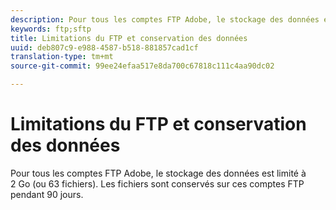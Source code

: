 ```yaml
---
description: Pour tous les comptes FTP Adobe, le stockage des données est limité à 2 Go (ou 63 fichiers). Les fichiers sont conservés sur ces comptes FTP pendant 90 jours.
keywords: ftp;sftp
title: Limitations du FTP et conservation des données
uuid: deb807c9-e988-4587-b518-881857cad1cf
translation-type: tm+mt
source-git-commit: 99ee24efaa517e8da700c67818c111c4aa90dc02

---
```



# Limitations du FTP et conservation des données

Pour tous les comptes FTP Adobe, le stockage des données est limité à 2 Go (ou 63 fichiers). Les fichiers sont conservés sur ces comptes FTP pendant 90 jours.

